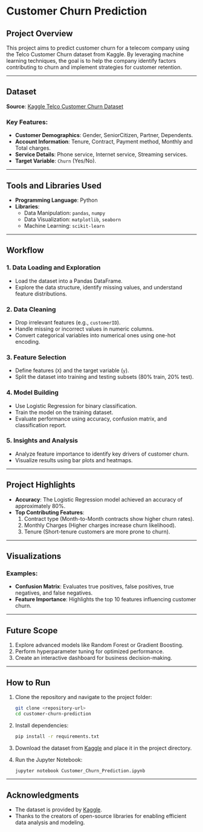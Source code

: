 # Customer Churn Prediction

## Project Overview
This project aims to predict customer churn for a telecom company using the Telco Customer Churn dataset from Kaggle. By leveraging machine learning techniques, the goal is to help the company identify factors contributing to churn and implement strategies for customer retention.

---

## Dataset

**Source**: [Kaggle Telco Customer Churn Dataset](https://www.kaggle.com/datasets/blastchar/telco-customer-churn)

### Key Features:
- **Customer Demographics**: Gender, SeniorCitizen, Partner, Dependents.
- **Account Information**: Tenure, Contract, Payment method, Monthly and Total charges.
- **Service Details**: Phone service, Internet service, Streaming services.
- **Target Variable**: `Churn` (Yes/No).

---

## Tools and Libraries Used
- **Programming Language**: Python
- **Libraries**:
  - Data Manipulation: `pandas`, `numpy`
  - Data Visualization: `matplotlib`, `seaborn`
  - Machine Learning: `scikit-learn`

---

## Workflow

### 1. Data Loading and Exploration
- Load the dataset into a Pandas DataFrame.
- Explore the data structure, identify missing values, and understand feature distributions.

### 2. Data Cleaning
- Drop irrelevant features (e.g., `customerID`).
- Handle missing or incorrect values in numeric columns.
- Convert categorical variables into numerical ones using one-hot encoding.

### 3. Feature Selection
- Define features (`X`) and the target variable (`y`).
- Split the dataset into training and testing subsets (80% train, 20% test).

### 4. Model Building
- Use Logistic Regression for binary classification.
- Train the model on the training dataset.
- Evaluate performance using accuracy, confusion matrix, and classification report.

### 5. Insights and Analysis
- Analyze feature importance to identify key drivers of customer churn.
- Visualize results using bar plots and heatmaps.

---

## Project Highlights

- **Accuracy**: The Logistic Regression model achieved an accuracy of approximately 80%.
- **Top Contributing Features**:
  1. Contract type (Month-to-Month contracts show higher churn rates).
  2. Monthly Charges (Higher charges increase churn likelihood).
  3. Tenure (Short-tenure customers are more prone to churn).

---

## Visualizations
### Examples:
- **Confusion Matrix**: Evaluates true positives, false positives, true negatives, and false negatives.
- **Feature Importance**: Highlights the top 10 features influencing customer churn.

---

## Future Scope
1. Explore advanced models like Random Forest or Gradient Boosting.
2. Perform hyperparameter tuning for optimized performance.
3. Create an interactive dashboard for business decision-making.

---

## How to Run

1. Clone the repository and navigate to the project folder:
    ```bash
    git clone <repository-url>
    cd customer-churn-prediction
    ```

2. Install dependencies:
    ```bash
    pip install -r requirements.txt
    ```

3. Download the dataset from [Kaggle](https://www.kaggle.com/datasets/blastchar/telco-customer-churn) and place it in the project directory.

4. Run the Jupyter Notebook:
    ```bash
    jupyter notebook Customer_Churn_Prediction.ipynb
    ```

---

## Acknowledgments
- The dataset is provided by [Kaggle](https://www.kaggle.com/).
- Thanks to the creators of open-source libraries for enabling efficient data analysis and modeling.
